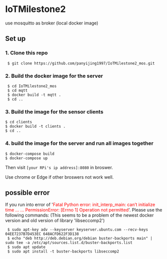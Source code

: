 # IoTMilestone2
use mosquitto as broker (local docker image)
## Set up

### 1. Clone this repo
```shell
 $ git clone https://github.com/panyijing1997/IoTMilestone2_mos.git
```
### 2. Build the docker image for the server
```shell
 $ cd IoTMilestone2_mos
 $ cd mqtt
 $ docker build -t mqtt .
 $ cd ..
 ```
### 3. Build the image for the sensor clients
```shell
$ cd clients
$ docker build -t clients .
$ cd ..
```
### 4. build the image for the server and run all images together
```shell
$ docker-compose build
$ docker-compose up
```
Then visit `[your RPi's ip address]:8080` in broswer.


Use chrome or Edge if other broswers not work well.

## possible error
If you run into error of '<span style="color:red">Fatal Python error: init_interp_main: can’t initialize time ... ... PermissionError: [Errno 1] Operation not permitted</span>'. Please use the following commands:
(This seems to be a problem of the newest docker version and old version of library 'libseccomp2')
```shell
 $ sudo apt-key adv --keyserver keyserver.ubuntu.com --recv-keys 04EE7237B7D453EC 648ACFD622F3D138
 $ echo "deb http://deb.debian.org/debian buster-backports main" | sudo tee -a /etc/apt/sources.list.d/buster-backports.list
 $ sudo apt update
 $ sudo apt install -t buster-backports libseccomp2
```
```



